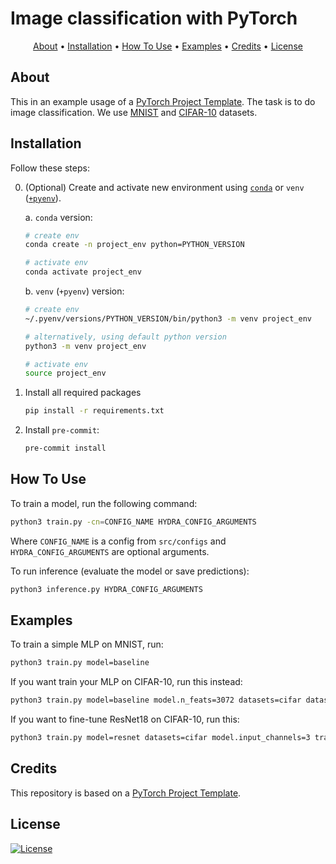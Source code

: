 # Image classification with PyTorch

<p align="center">
  <a href="#about">About</a> •
  <a href="#installation">Installation</a> •
  <a href="#how-to-use">How To Use</a> •
  <a href="#examples">Examples</a> •
  <a href="#credits">Credits</a> •
  <a href="#license">License</a>
</p>

## About

This in an example usage of a [PyTorch Project Template](https://github.com/Blinorot/pytorch_project_template). The task is to do image classification. We use [MNIST](https://yann.lecun.com/exdb/mnist/) and [CIFAR-10](https://www.cs.toronto.edu/~kriz/cifar.html) datasets.

## Installation

Follow these steps:

0. (Optional) Create and activate new environment using [`conda`](https://conda.io/projects/conda/en/latest/user-guide/getting-started.html) or `venv` ([`+pyenv`](https://github.com/pyenv/pyenv)).

   a. `conda` version:

   ```bash
   # create env
   conda create -n project_env python=PYTHON_VERSION

   # activate env
   conda activate project_env
   ```

   b. `venv` (`+pyenv`) version:

   ```bash
   # create env
   ~/.pyenv/versions/PYTHON_VERSION/bin/python3 -m venv project_env

   # alternatively, using default python version
   python3 -m venv project_env

   # activate env
   source project_env
   ```

1. Install all required packages

   ```bash
   pip install -r requirements.txt
   ```

2. Install `pre-commit`:
   ```bash
   pre-commit install
   ```

## How To Use

To train a model, run the following command:

```bash
python3 train.py -cn=CONFIG_NAME HYDRA_CONFIG_ARGUMENTS
```

Where `CONFIG_NAME` is a config from `src/configs` and `HYDRA_CONFIG_ARGUMENTS` are optional arguments.

To run inference (evaluate the model or save predictions):

```bash
python3 inference.py HYDRA_CONFIG_ARGUMENTS
```

## Examples

To train a simple MLP on MNIST, run:

```bash
python3 train.py model=baseline
```

If you want train your MLP on CIFAR-10, run this instead:

```bash
python3 train.py model=baseline model.n_feats=3072 datasets=cifar datasets/batch_transforms=cifar
```

If you want to fine-tune ResNet18 on CIFAR-10, run this:

```bash
python3 train.py model=resnet datasets=cifar model.input_channels=3 transforms/batch_transforms=cifar_resnet
```

## Credits

This repository is based on a [PyTorch Project Template](https://github.com/Blinorot/pytorch_project_template).

## License

[![License](https://img.shields.io/badge/license-MIT-blue.svg)](/LICENSE)
